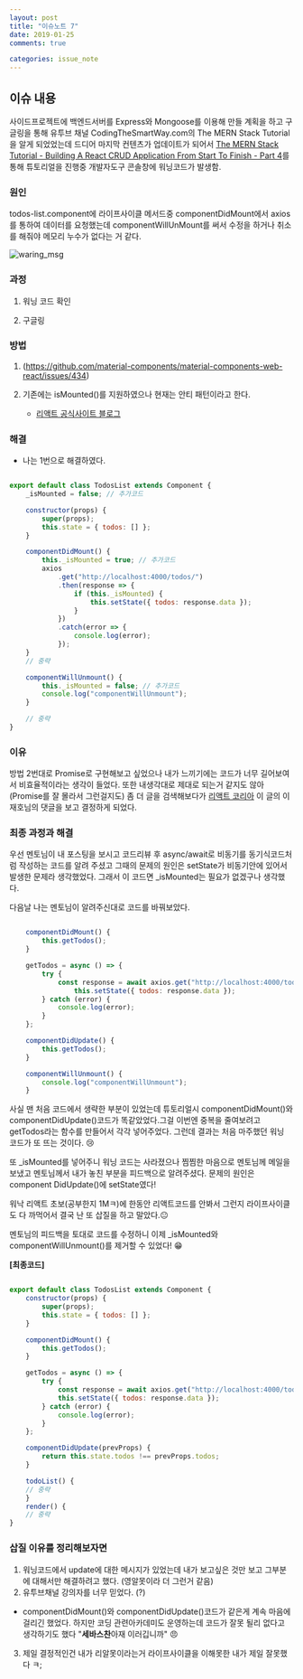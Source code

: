 ```yaml
---
layout: post
title: "이슈노트 7"
date: 2019-01-25
comments: true

categories: issue_note
---
```


## 이슈 내용

사이드프로젝트에 백엔드서버를 Express와 Mongoose를 이용해 만들 계획을 하고 구글링을 통해 유투브 채널 CodingTheSmartWay.com의 The MERN Stack Tutorial을 알게 되었었는데 드디어 마지막 컨텐츠가 업데이트가 되어서 [The MERN Stack Tutorial - Building A React CRUD Application From Start To Finish - Part 4](https://www.youtube.com/watch?v=GIITXvYD7pc)를 통해 튜토리얼을 진행중 개발자도구 콘솔창에 워닝코드가 발생함.

### 원인 

todos-list.component에 라이프사이클 메서드중 componentDidMount에서  axios를 통하여  데이터를 요청했는데 componentWillUnMount를 써서 수정을 하거나 취소를 해줘야 메모리 누수가 없다는 거 같다. 

![waring_msg](https://yoonucho.github.io/post_img/code5.jpg "componentWillUnMount Warning")
  

### 과정

1. 워닝 코드 확인

2. 구글링

### 방법  

1. (https://github.com/material-components/material-components-web-react/issues/434)

2. 기존에는 isMounted()를 지원하였으나 현재는 안티 패턴이라고 한다.

   *  [리액트 공식사이트 블로그](https://reactjs.org/blog/2015/12/16/ismounted-antipattern.html)

### 해결

- 나는 1번으로 해결하였다. 

~~~javascript

export default class TodosList extends Component {
	_isMounted = false; // 추가코드

	constructor(props) {
		super(props);
		this.state = { todos: [] };
	}

	componentDidMount() {
		this._isMounted = true; // 추가코드
		axios
			.get("http://localhost:4000/todos/")
			.then(response => {
				if (this._isMounted) {
					this.setState({ todos: response.data });
				}
			})
			.catch(error => {
				console.log(error);
			});
	}
	// 중략

	componentWillUnmount() {
		this._isMounted = false; // 추가코드
		console.log("componentWillUnmount");
	}

	// 중략
}

~~~ 

### 이유

방법 2번대로 Promise로 구현해보고 싶었으나 내가 느끼기에는 코드가 너무 길어보여서
비효율적이라는 생각이 들었다.  또한 내생각대로 제대로 되는거 같지도 않아 (Promise를 잘 몰라서 그런걸지도) 좀 더 글을 검색해보다가 
[리액트 코리아](https://www.facebook.com/groups/react.ko/permalink/1676709252589240) 
이 글의 이재호님의 댓글을 보고 결정하게 되었다. 

 
### 최종 과정과 해결

우선 멘토님이 내 포스팅을 보시고 코드리뷰 후 async/await로 비동기를 동기식코드처럼
작성하는 코드를 알려 주셨고 그때의 문제의 원인은 setState가 비동기안에 있어서 발생한 문제라 생각했었다.
그래서 이 코드면  _isMounted는 필요가 없겠구나 생각했다.
 
다음날 나는  멘토님이 알려주신대로 코드를 바꿔보았다.

~~~javascript

    componentDidMount() {
        this.getTodos();
    }

    getTodos = async () => {
        try {
            const response = await axios.get("http://localhost:4000/todos/");
                this.setState({ todos: response.data });
        } catch (error) {
            console.log(error);
        }
    };

    componentDidUpdate() {
        this.getTodos();
    }

    componentWillUnmount() {
        console.log("componentWillUnmount");
    }

~~~

  사실 맨 처음 코드에서 생략한 부분이 있었는데 튜토리얼시 componentDidMount()와 componentDidUpdate()코드가 똑같았었다.그걸 이번엔 중복을 줄여보려고 getTodos라는 함수를 만들어서 각각 넣어주었다.
  그런데 결과는 처음 마주했던 워닝 코드가 또 뜨는 것이다. 😢

  또  _isMounted를 넣어주니 워닝 코드는 사라졌으나 찜찜한 마음으로 멘토님께 메일을 보냈고 멘토님께서 내가 놓친 부분을 피드백으로 알려주셨다.
  문제의 원인은 component DidUpdate()에 setState였다! 

  워낙 리액트 초보(공부한지 1Mㅋ)에 한동안 리액트코드를 안봐서 그런지 라이프사이클도 다 까먹어서 결국 난 또 삽질을 하고 말았다.😐

  멘토님의 피드백을 토대로 코드를 수정하니 이제 _isMounted와 componentWillUnmount()를 제거할 수 있었다! 😁

**[최종코드]**

~~~javascript

export default class TodosList extends Component {
	constructor(props) {
		super(props);
		this.state = { todos: [] };
	}

	componentDidMount() {
		this.getTodos();
	}

	getTodos = async () => {
		try {
			const response = await axios.get("http://localhost:4000/todos/");
			this.setState({ todos: response.data });
		} catch (error) {
			console.log(error);
		}
	};

	componentDidUpdate(prevProps) {
		return this.state.todos !== prevProps.todos;
	}

	todoList() {
	// 중략
	}
	render() {
	// 중략
}

~~~

### 삽질 이유를 정리해보자면

1. 워닝코드에서 update에 대한 메시지가 있었는데 내가 보고싶은 것만 보고 그부분에 대해서만 해결하려고 했다. (영알못이라 더 그런거 같음)
2. 유투브채널 강의자를 너무 믿었다. (?) 
  * componentDidMount()와 componentDidUpdate()코드가 같은게 계속 마음에 걸리긴 했었다. 하지만 코딩 관련아카데미도 운영하는데 코드가 잘못 될리 없다고 생각하기도 했다 "**세바스찬**아재 이러깁니까" 😠
3. 제일 결정적인건 내가 리알못이라는거 라이프사이클을 이해못한 내가 제일 잘못했다 ㅋ; 
  